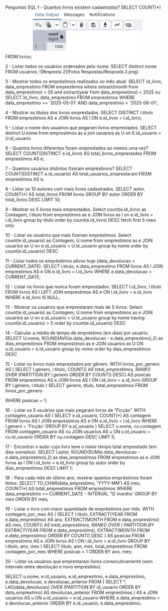 Perguntas SQL
1 - Quantos livros existem cadastrados?
SELECT COUNT(*) FROM livros;
![Resposta 1](Fotos%20Respostas/Resposta%201.png)


2 - Listar todos os usuários ordenados pelo nome.
SELECT distinct nome FROM usuarios;
 ![Resposta 2](Fotos Respostas/Resposta 2.png)


3 - Mostrar todos os empréstimos realizados no mês atual.
SELECT id_livro, data_emprestimo FROM emprestimos
where extract(month from data_emprestimo) = 05 
and extract(year from data_emprestimo) = 2025
ou
SELECT id_livro, data_emprestimo
FROM emprestimos
WHERE data_emprestimo >= '2025-05-01'
  AND data_emprestimo < '2025-06-01';
   






4 - Mostrar os títulos dos livros emprestados.
SELECT DISTINCT l.titulo
FROM emprestimos AS e
JOIN livros AS l ON e.id_livro = l.id_livro;
 	










5 - Listar o nome dos usuários que pegaram livros emprestados.
SELECT distinct U.nome
from emprestimos as e
join usuarios as U
	on E.id_usuario = U.id_usuario
 









6 - Quantos livros diferentes foram emprestados ao menos uma vez?
SELECT COUNT(DISTINCT e.id_livro) AS total_livros_emprestados
FROM emprestimos AS e;
 











7 - Quantos usuários distintos fizeram empréstimos?
SELECT COUNT(DISTINCT e.id_usuario) AS total_usuarios_emprestaram
FROM emprestimos AS e;
 











8 - Listar os 10 autores com mais livros cadastrados.
SELECT autor, COUNT(*) AS total_livros
FROM livros
GROUP BY autor
ORDER BY total_livros DESC
LIMIT 10;
 








9 - Mostrar os 5 livros mais emprestados.
Select count(e.id_livro) as Contagem, l.titulo
from emprestimos as e
JOIN livros as l on e.id_livro = l.id_livro
group by titulo
order by count(e.id_livro) DESC
fetch first 5 rows only
 







10 - Listar os usuários que mais fizeram empréstimos.
Select count(e.id_usuario) as Contagem, U.nome
from emprestimos as e
JOIN usuarios as U on e.id_usuario = U.id_usuario
group by nome
order by count(e.id_usuario) DESC
 








11 - Listar todos os empréstimos ativos hoje (data_devolucao > CURRENT_DATE).
SELECT l.titulo, e.data_emprestimo
FROM livros AS l
JOIN emprestimos AS e ON e.id_livro = l.id_livro
WHERE e.data_devolucao > CURRENT_DATE;
 








12 - Listar os livros que nunca foram emprestados.
SELECT l.id_livro, l.titulo
FROM livros AS l
LEFT JOIN emprestimos AS e ON l.id_livro = e.id_livro
WHERE e.id_livro IS NULL;
 









13 - Mostrar os usuários que emprestaram mais de 5 livros.
Select count(e.id_usuario) as Contagem, U.nome
from emprestimos as e
JOIN usuarios as U on e.id_usuario = U.id_usuario
group by nome
having count(e.id_usuario) > 5
order by count(e.id_usuario) DESC
 







14 - Calcular a média de tempo de empréstimo (em dias) por usuário.
SELECT U.nome, ROUND(AVG(e.data_devolucao - e.data_emprestimo),2) as dias_emprestimos
FROM emprestimos as e
JOIN usuarios as U ON u.id_usuario = e.id_usuario
group by nome
order by dias_emprestimos DESC 
 







15 - Listar os livros mais emprestados por gênero.
WITH livros_por_genero AS (
    SELECT
        l.genero,
        l.titulo,
        COUNT(*) AS total_emprestimos,
        RANK() OVER (PARTITION BY l.genero ORDER BY COUNT(*) DESC) AS posicao
    FROM emprestimos AS e
    JOIN livros AS l ON l.id_livro = e.id_livro
    GROUP BY l.genero, l.titulo
)
SELECT genero, titulo, total_emprestimos
FROM livros_por_genero

WHERE posicao = 1;
 

16 - Listar os 5 usuários que mais pegaram livros de “Ficção”.
WITH contagem_usuario AS (
    SELECT
        e.id_usuario,
        COUNT(*) AS contagem
    FROM livros AS l
    JOIN emprestimos AS e ON e.id_livro = l.id_livro
    WHERE l.genero = 'Ficção'
    GROUP BY e.id_usuario
)
SELECT u.nome, cu.contagem
FROM contagem_usuario AS cu
JOIN usuarios AS u ON u.id_usuario = cu.id_usuario
ORDER BY cu.contagem DESC
LIMIT 5;
 

17 - Encontrar o autor cujo livro teve o maior tempo total emprestado (em dias somados).
SELECT l.autor, ROUND(SUM(e.data_devolucao - e.data_emprestimo),2) as dias_emprestimos
FROM emprestimos as e
JOIN livros as l ON l.id_livro = e.id_livro
group by autor
order by dias_emprestimos DESC 
LIMIT 1;
 





18 - Para cada mês do último ano, mostrar quantos empréstimos foram feitos.
SELECT
    TO_CHAR(data_emprestimo, 'YYYY-MM') AS mes,
    COUNT(*) AS total_emprestimos
FROM emprestimos
WHERE data_emprestimo >= CURRENT_DATE - INTERVAL '12 months'
GROUP BY mes
ORDER BY mes;
 






19 - Listar o livro com maior quantidade de empréstimos por mês.
WITH contagem_por_mes AS (
    SELECT
        l.titulo,
        EXTRACT(YEAR FROM e.data_emprestimo) AS ano,
        EXTRACT(MONTH FROM e.data_emprestimo) AS mes,
        COUNT(*) AS total_emprestimos,
        RANK() OVER (
            PARTITION BY EXTRACT(YEAR FROM e.data_emprestimo), EXTRACT(MONTH FROM e.data_emprestimo)
            ORDER BY COUNT(*) DESC
        ) AS posicao
    FROM emprestimos AS e
    JOIN livros AS l ON l.id_livro = e.id_livro
    GROUP BY l.titulo, ano, mes
)
SELECT titulo, ano, mes, total_emprestimos
FROM contagem_por_mes
WHERE posicao = 1
ORDER BY ano, mes;
 
20 - Listar os usuários que emprestaram livros consecutivamente (sem intervalo entre devolução e novo empréstimo).

SELECT 
    u.nome,
    e.id_usuario,
    e.id_emprestimo,
    e.data_emprestimo,
    e.data_devolucao,
    e.devolucao_anterior
FROM (
    SELECT *,
           LAG(data_devolucao) OVER (PARTITION BY id_usuario ORDER BY data_emprestimo) AS devolucao_anterior
    FROM emprestimos
) AS e
JOIN usuarios AS u ON u.id_usuario = e.id_usuario
WHERE e.data_emprestimo = e.devolucao_anterior
ORDER BY e.id_usuario, e.data_emprestimo;
 
